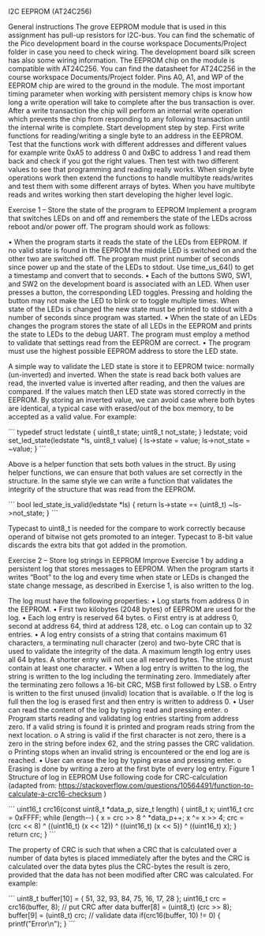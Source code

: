 I2C EEPROM (AT24C256)

General instructions
The grove EEPROM module that is used in this assignment has pull-up resistors for I2C-bus. You can find the
schematic of the Pico development board in the course workspace Documents/Project folder in case you
need to check wiring. The development board silk screen has also some wiring information.
The EEPROM chip on the module is compatible with AT24C256. You can find the datasheet for AT24C256 in
the course workspace Documents/Project folder. Pins A0, A1, and WP of the EEPROM chip are wired to the
ground in the module.
The most important timing parameter when working with persistent memory chips is know how long a
write operation will take to complete after the bus transaction is over. After a write transaction the chip
will perform an internal write operation which prevents the chip from responding to any following
transaction until the internal write is complete.
Start development step by step. First write functions for reading/writing a single byte to an address in the
EEPROM. Test that the functions work with different addresses and different values for example write 0xA5
to address 0 and 0xBC to address 1 and read them back and check if you got the right values. Then test with
two different values to see that programming and reading really works.
When single byte operations work then extend the functions to handle multibyte reads/writes and test
them with some different arrays of bytes.
When you have multibyte reads and writes working then start developing the higher level logic.



Exercise 1 – Store the state of the program to EEPROM
Implement a program that switches LEDs on and off and remembers the state of the LEDs across reboot
and/or power off. The program should work as follows:

• When the program starts it reads the state of the LEDs from EEPROM. If no valid state is found in
the EEPROM the middle LED is switched on and the other two are switched off. The program must
print number of seconds since power up and the state of the LEDs to stdout. Use time_us_64() to
get a timestamp and convert that to seconds.
• Each of the buttons SW0, SW1, and SW2 on the development board is associated with an LED.
When user presses a button, the corresponding LED toggles. Pressing and holding the button may
not make the LED to blink or to toggle multiple times. When state of the LEDs is changed the new
state must be printed to stdout with a number of seconds since program was started.
• When the state of an LEDs changes the program stores the state of all LEDs in the EEPROM and
prints the state to LEDs to the debug UART. The program must employ a method to validate that
settings read from the EEPROM are correct.
• The program must use the highest possible EEPROM address to store the LED state.

A simple way to validate the LED state is store it to EEPROM twice: normally (un-inverted) and inverted.
When the state is read back both values are read, the inverted value is inverted after reading, and then the
values are compared. If the values match then LED state was stored correctly in the EEPROM. By storing an
inverted value, we can avoid case where both bytes are identical, a typical case with erased/out of the box
memory, to be accepted as a valid value.
For example:

´´´
typedef struct ledstate {
uint8_t state;
uint8_t not_state;
} ledstate;
void set_led_state(ledstate *ls, uint8_t value)
{
ls->state = value;
ls->not_state = ~value;
}
´´´

Above is a helper function that sets both values in the struct. By using helper functions, we can ensure that
both values are set correctly in the structure. In the same style we can write a function that validates the
integrity of the structure that was read from the EEPROM.

´´´
bool led_state_is_valid(ledstate *ls) {
return ls->state == (uint8_t) ~ls->not_state;
}
´´´

Typecast to uint8_t is needed for the compare to work correctly because operand of bitwise not gets
promoted to an integer. Typecast to 8-bit value discards the extra bits that got added in the promotion.



Exercise 2 – Store log strings in EEPROM
Improve Exercise 1 by adding a persistent log that stores messages to EEPROM. When the program starts it
writes “Boot” to the log and every time when state or LEDs is changed the state change message, as
described in Exercise 1, is also written to the log.

The log must have the following properties:
• Log starts from address 0 in the EEPROM.
• First two kilobytes (2048 bytes) of EEPROM are used for the log.
• Each log entry is reserved 64 bytes.
o First entry is at address 0, second at address 64, third at address 128, etc.
o Log can contain up to 32 entries.
• A log entry consists of a string that contains maximum 61 characters, a terminating null character
(zero) and two-byte CRC that is used to validate the integrity of the data. A maximum length log
entry uses all 64 bytes. A shorter entry will not use all reserved bytes. The string must contain at
least one character.
• When a log entry is written to the log, the string is written to the log including the terminating zero.
Immediately after the terminating zero follows a 16-bit CRC, MSB first followed by LSB.
o Entry is written to the first unused (invalid) location that is available.
o If the log is full then the log is erased first and then entry is written to address 0.
• User can read the content of the log by typing read and pressing enter.
o Program starts reading and validating log entries starting from address zero. If a valid string
is found it is printed and program reads string from the next location.
o A string is valid if the first character is not zero, there is a zero in the string before index 62,
and the string passes the CRC validation.
o Printing stops when an invalid string is encountered or the end log are is reached.
• User can erase the log by typing erase and pressing enter.
o Erasing is done by writing a zero at the first byte of every log entry.
Figure 1 Structure of log in EEPROM
Use following code for CRC-calculation
(adapted from: https://stackoverflow.com/questions/10564491/function-to-calculate-a-crc16-checksum )

´´´
uint16_t crc16(const uint8_t *data_p, size_t length) {
uint8_t x;
uint16_t crc = 0xFFFF;
while (length--) {
x = crc >> 8 ^ *data_p++;
x ^= x >> 4;
crc = (crc << 8) ^ ((uint16_t) (x << 12)) ^ ((uint16_t) (x << 5)) ^ ((uint16_t) x);
}
return crc;
}
´´´

The property of CRC is such that when a CRC that is calculated over a number of data bytes is placed
immediately after the bytes and the CRC is calculated over the data bytes plus the CRC-bytes the result is
zero, provided that the data has not been modified after CRC was calculated.
For example:

´´´
uint8_t buffer[10] = { 51, 32, 93, 84, 75, 16, 17, 28 };
uint16_t crc = crc16(buffer, 8);
// put CRC after data
buffer[8] = (uint8_t) (crc >> 8);
buffer[9] = (uint8_t) crc;
// validate data
if(crc16(buffer, 10) != 0) {
printf("Error\n");
}
´´´
